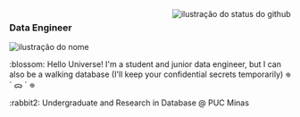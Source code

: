 <img align='right' src="https://github-readme-stats.vercel.app/api/top-langs/?username=amandacordeiro&layout=compact&show_icons=true&title_color=FFFFFF&text_color=FFFFFF&icon_color=660033&bg_color=000000&cache_seconds=2300" alt="ilustração do status do github">

### <strong>Data Engineer </strong>

<img src="https://img.shields.io/static/v1?label=Overview&message=intj - 22 - her&color=000000&style=for-the-badge&logo=GitHub" alt="ilustração do nome">
<p>:blossom: Hello Universe! I'm a student and junior data engineer, but I can also be a walking database (I'll keep your confidential secrets temporarily) 𖦹 ´ ᯅ ` 𖦹</p>

<p>:rabbit2: Undergraduate and Research in Database @ PUC Minas </p>
